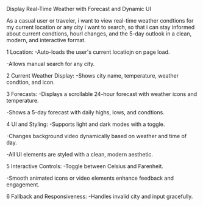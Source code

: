 Display Real-Time Weather with Forecast and Dynamic UI

As a casual user or traveler, i want to view real-time weather condtions for my current location or any city i want to search, so that i can stay informed about current condtions, hourl changes, and the 5-day outlook in a clean, modern, and interactive format.

1 Location:
-Auto-loads the user's current locatiojn on page load.

-Allows manual search for any city.

2 Current Weather Display:
-Shows city name, temperature, weather condtion, and icon.

3 Forecasts: 
-Displays a scrollable 24-hour forecast with weather icons and temperature.

-Shows a 5-day forecast with daily highs, lows, and condtions.

4 UI and Styling:
-Supports light and dark modes with a toggle.

-Changes background video dynamically based on weather and time of day.

-All UI elements are styled with a clean, modern aesthetic.

5 Interactive Controls:
-Toggle between Celsius and Farenheit.

-Smooth animated icons or video elements enhance feedback and engagement.

6 Fallback and Responsiveness:
-Handles invalid city and input gracefully.


